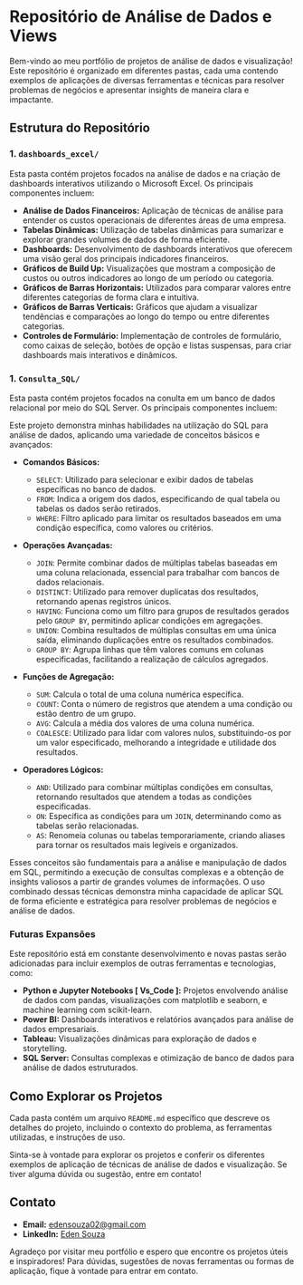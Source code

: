 # Repositório de Análise de Dados e Views

Bem-vindo ao meu portfólio de projetos de análise de dados e visualização! Este repositório é organizado em diferentes pastas, cada uma contendo exemplos de aplicações de diversas ferramentas e técnicas para resolver problemas de negócios e apresentar insights de maneira clara e impactante.

## Estrutura do Repositório

### 1. `dashboards_excel/`
Esta pasta contém projetos focados na análise de dados e na criação de dashboards interativos utilizando o Microsoft Excel. Os principais componentes incluem:

- **Análise de Dados Financeiros:** Aplicação de técnicas de análise para entender os custos operacionais de diferentes áreas de uma empresa.
- **Tabelas Dinâmicas:** Utilização de tabelas dinâmicas para sumarizar e explorar grandes volumes de dados de forma eficiente.
- **Dashboards:** Desenvolvimento de dashboards interativos que oferecem uma visão geral dos principais indicadores financeiros.
- **Gráficos de Build Up:** Visualizações que mostram a composição de custos ou outros indicadores ao longo de um período ou categoria.
- **Gráficos de Barras Horizontais:** Utilizados para comparar valores entre diferentes categorias de forma clara e intuitiva.
- **Gráficos de Barras Verticais:** Gráficos que ajudam a visualizar tendências e comparações ao longo do tempo ou entre diferentes categorias.
- **Controles de Formulário:** Implementação de controles de formulário, como caixas de seleção, botões de opção e listas suspensas, para criar dashboards mais interativos e dinâmicos.

### 1. `Consulta_SQL/`
Esta pasta contém projetos focados na conulta em um banco de dados relacional por meio do SQL Server. Os principais componentes incluem:

Este projeto demonstra minhas habilidades na utilização do SQL para análise de dados, aplicando uma variedade de conceitos básicos e avançados:

- **Comandos Básicos:**
  - `SELECT`: Utilizado para selecionar e exibir dados de tabelas específicas no banco de dados.
  - `FROM`: Indica a origem dos dados, especificando de qual tabela ou tabelas os dados serão retirados.
  - `WHERE`: Filtro aplicado para limitar os resultados baseados em uma condição específica, como valores ou critérios.

- **Operações Avançadas:**
  - `JOIN`: Permite combinar dados de múltiplas tabelas baseadas em uma coluna relacionada, essencial para trabalhar com bancos de dados relacionais.
  - `DISTINCT`: Utilizado para remover duplicatas dos resultados, retornando apenas registros únicos.
  - `HAVING`: Funciona como um filtro para grupos de resultados gerados pelo `GROUP BY`, permitindo aplicar condições em agregações.
  - `UNION`: Combina resultados de múltiplas consultas em uma única saída, eliminando duplicações entre os resultados combinados.
  - `GROUP BY`: Agrupa linhas que têm valores comuns em colunas especificadas, facilitando a realização de cálculos agregados.

- **Funções de Agregação:**
  - `SUM`: Calcula o total de uma coluna numérica específica.
  - `COUNT`: Conta o número de registros que atendem a uma condição ou estão dentro de um grupo.
  - `AVG`: Calcula a média dos valores de uma coluna numérica.
  - `COALESCE`: Utilizado para lidar com valores nulos, substituindo-os por um valor especificado, melhorando a integridade e utilidade dos resultados.

- **Operadores Lógicos:**
  - `AND`: Utilizado para combinar múltiplas condições em consultas, retornando resultados que atendem a todas as condições especificadas.
  - `ON`: Especifica as condições para um `JOIN`, determinando como as tabelas serão relacionadas.
  - `AS`: Renomeia colunas ou tabelas temporariamente, criando aliases para tornar os resultados mais legíveis e organizados.

Esses conceitos são fundamentais para a análise e manipulação de dados em SQL, permitindo a execução de consultas complexas e a obtenção de insights valiosos a partir de grandes volumes de informações. O uso combinado dessas técnicas demonstra minha capacidade de aplicar SQL de forma eficiente e estratégica para resolver problemas de negócios e análise de dados.


### Futuras Expansões
Este repositório está em constante desenvolvimento e novas pastas serão adicionadas para incluir exemplos de outras ferramentas e tecnologias, como:

- **Python e Jupyter Notebooks [ Vs_Code ]:** Projetos envolvendo análise de dados com pandas, visualizações com matplotlib e seaborn, e machine learning com scikit-learn.
- **Power BI:** Dashboards interativos e relatórios avançados para análise de dados empresariais.
- **Tableau:** Visualizações dinâmicas para exploração de dados e storytelling.
- **SQL Server:** Consultas complexas e otimização de banco de dados para análise de dados estruturados.

## Como Explorar os Projetos
Cada pasta contém um arquivo `README.md` específico que descreve os detalhes do projeto, incluindo o contexto do problema, as ferramentas utilizadas, e instruções de uso.

Sinta-se à vontade para explorar os projetos e conferir os diferentes exemplos de aplicação de técnicas de análise de dados e visualização. Se tiver alguma dúvida ou sugestão, entre em contato!

## Contato
- **Email:** edensouza02@gmail.com
- **LinkedIn:** [Eden Souza]([https://www.linkedin.com/in/seuperfil](https://www.linkedin.com/in/eden-souza-dados/))

Agradeço por visitar meu portfólio e espero que encontre os projetos úteis e inspiradores!
Para dúvidas, sugestões de novas ferramentas ou formas de aplicação, fique à vontade para entrar em contato.
